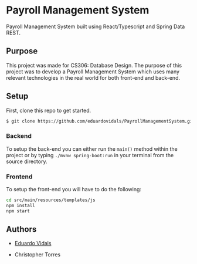 # Payroll Management System
Payroll Management System built using React/Typescript and Spring Data REST.

## Purpose
This project was made for CS306: Database Design. The purpose of this project was to develop a Payroll Management System which uses many relevant technologies in the real world for both front-end and back-end.

## Setup
First, clone this repo to get started.
```bash
$ git clone https://github.com/eduardovidals/PayrollManagementSystem.git
```

### Backend
To setup the back-end you can either run the ```main()``` method within the project or by typing ```./mvnw spring-boot:run``` in your terminal from the source directory.

### Frontend
To setup the front-end you will have to do the following:
```bash
cd src/main/resources/templates/js
npm install
npm start
```


## Authors
- [Eduardo Vidals](https://github.com/eduardovidals)

- Christopher Torres
